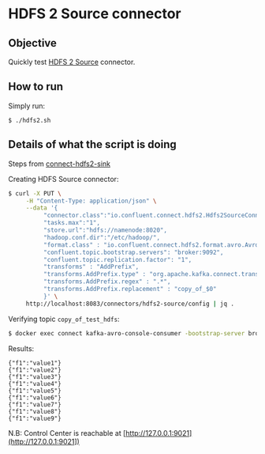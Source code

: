 # HDFS 2 Source connector



## Objective

Quickly test [HDFS 2 Source](https://docs.confluent.io/current/connect/kafka-connect-hdfs/hdfs2/source/index.html#kconnect-long-hdfs-2-source-connector-for-cp) connector.



## How to run

Simply run:

```
$ ./hdfs2.sh
```

## Details of what the script is doing


Steps from [connect-hdfs2-sink](../connect/connect-hdfs2-sink/README.md)


Creating HDFS Source connector:

```bash
$ curl -X PUT \
     -H "Content-Type: application/json" \
     --data '{
          "connector.class":"io.confluent.connect.hdfs2.Hdfs2SourceConnector",
          "tasks.max":"1",
          "store.url":"hdfs://namenode:8020",
          "hadoop.conf.dir":"/etc/hadoop/",
          "format.class" : "io.confluent.connect.hdfs2.format.avro.AvroFormat",
          "confluent.topic.bootstrap.servers": "broker:9092",
          "confluent.topic.replication.factor": "1",
          "transforms" : "AddPrefix",
          "transforms.AddPrefix.type" : "org.apache.kafka.connect.transforms.RegexRouter",
          "transforms.AddPrefix.regex" : ".*",
          "transforms.AddPrefix.replacement" : "copy_of_$0"
          }' \
     http://localhost:8083/connectors/hdfs2-source/config | jq .
```

Verifying topic `copy_of_test_hdfs`:

```bash
$ docker exec connect kafka-avro-console-consumer -bootstrap-server broker:9092 --property schema.registry.url=http://schema-registry:8081 --topic copy_of_test_hdfs --from-beginning --max-messages 9
```

Results:

```
{"f1":"value1"}
{"f1":"value2"}
{"f1":"value3"}
{"f1":"value4"}
{"f1":"value5"}
{"f1":"value6"}
{"f1":"value7"}
{"f1":"value8"}
{"f1":"value9"}
```

N.B: Control Center is reachable at [http://127.0.0.1:9021](http://127.0.0.1:9021])
